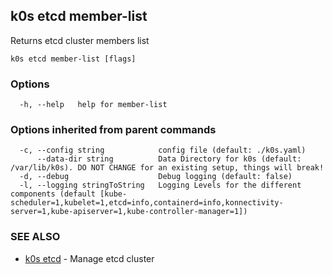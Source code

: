 ## k0s etcd member-list

Returns etcd cluster members list

```
k0s etcd member-list [flags]
```

### Options

```
  -h, --help   help for member-list
```

### Options inherited from parent commands

```
  -c, --config string            config file (default: ./k0s.yaml)
      --data-dir string          Data Directory for k0s (default: /var/lib/k0s). DO NOT CHANGE for an existing setup, things will break!
  -d, --debug                    Debug logging (default: false)
  -l, --logging stringToString   Logging Levels for the different components (default [kube-scheduler=1,kubelet=1,etcd=info,containerd=info,konnectivity-server=1,kube-apiserver=1,kube-controller-manager=1])
```

### SEE ALSO

* [k0s etcd](k0s_etcd.md)	 - Manage etcd cluster

